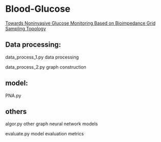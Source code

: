 # Blood-Glucose

[Towards Noninvasive Glucose Monitoring Based on Bioimpedance Grid Sampling Topology](https://ieeexplore.ieee.org/document/10500475)

## Data processing:
data_process_1.py   data processing

data_process_2.py   graph construction

## model:
PNA.py

## others
algor.py   other graph neural network models

evaluate.py  model evaluation metrics

